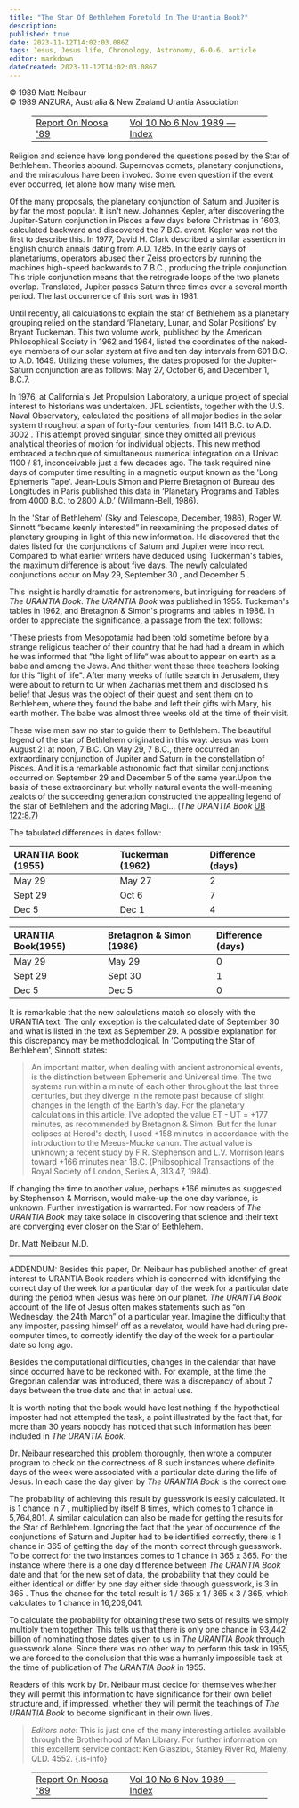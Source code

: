 ```yaml
---
title: "The Star Of Bethlehem Foretold In The Urantia Book?"
description: 
published: true
date: 2023-11-12T14:02:03.086Z
tags: Jesus, Jesus life, Chronology, Astronomy, 6-0-6, article
editor: markdown
dateCreated: 2023-11-12T14:02:03.086Z
---
```


<p class="v-card v-sheet theme--light gray lighten-3 px-2 py-1">© 1989 Matt Neibaur<br>© 1989 ANZURA, Australia & New Zealand Urantia Association</p>
<figure class="table chapter-navigator">
  <table>
    <tbody>
      <tr>
        <td>
        <a href="/en/article/Ann_Bendall/Report_On_Noosa_89">
          <span class="mdi mdi-arrow-left-drop-circle"></span><span class="pl-2">Report On Noosa '89</span>
        </a>
        </td>
        <td>
        <a href="/en/index/articles_606#vol-10-no-6-nov-1989">
          <span class="mdi mdi-book-open-variant"></span><span class="pl-2">Vol 10 No 6 Nov 1989 — Index</span>
        </a>
        </td>
        <td>
        </td>
      </tr>
    </tbody>
  </table>
</figure>


Religion and science have long pondered the questions posed by the Star of Bethlehem. Theories abound. Supernovas comets, planetary conjunctions, and the miraculous have been invoked. Some even question if the event ever occurred, let alone how many wise men.

Of the many proposals, the planetary conjunction of Saturn and Jupiter is by far the most popular. It isn't new. Johannes Kepler, after discovering the Jupiter-Saturn conjunction in Pisces a few days before Christmas in 1603, calculated backward and discovered the 7 B.C. event. Kepler was not the first to describe this. In 1977, David H. Clark described a similar assertion in English church annals dating from A.D. 1285. In the early days of planetariums, operators abused their Zeiss projectors by running the machines high-speed backwards to 7 B.C., producing the triple conjunction. This triple conjunction means that the retrograde loops of the two planets overlap. Translated, Jupiter passes Saturn three times over a several month period. The last occurrence of this sort was in 1981.

Until recently, all calculations to explain the star of Bethlehem as a planetary grouping relied on the standard ‘Planetary, Lunar, and Solar Positions’ by Bryant Tuckeman. This two volume work, published by the American Philosophical Society in 1962 and 1964, listed the coordinates of the naked-eye members of our solar system at five and ten day intervals from 601 B.C. to A.D. 1649. Utilizing these volumes, the dates proposed for the Jupiter-Saturn conjunction are as follows: May 27, October 6, and December 1, B.C.7.

In 1976, at California's Jet Propulsion Laboratory, a unique project of special interest to historians was undertaken. JPL scientists, together with the U.S. Naval Observatory, calculated the positions of all major bodies in the solar system throughout a span of forty-four centuries, from 1411 B.C. to A.D. 3002 . This attempt proved singular, since they omitted all previous analytical theories of motion for individual objects. This new method embraced a technique of simultaneous numerical integration on a Univac 1100 / 81, inconceivable just a few decades ago. The task required nine days of computer time resulting in a magnetic output known as the 'Long Ephemeris Tape'. Jean-Louis Simon and Pierre Bretagnon of Bureau des Longitudes in Paris published this data in ‘Planetary Programs and Tables from 4000 B.C. to 2800 A.D.’ (Willmann-Bell, 1986).

In the 'Star of Bethlehem' (Sky and Telescope, December, 1986), Roger W. Sinnott “became keenly interested” in reexamining the proposed dates of planetary grouping in light of this new information. He discovered that the dates listed for the conjunctions of Saturn and Jupiter were incorrect. Compared to what earlier writers have deduced using Tuckerman's tables, the maximum difference is about five days. The newly calculated conjunctions occur on May 29, September 30 , and December 5 .

This insight is hardly dramatic for astronomers, but intriguing for readers of _The URANTIA Book_. _The URANTIA Book_ was published in 1955. Tuckeman's tables in 1962, and Bretagnon & Simon's programs and tables in 1986. In order to appreciate the significance, a passage from the text follows:

“These priests from Mesopotamia had been told sometime before by a strange religious teacher of their country that he had had a dream in which he was informed that ”the light of life“ was about to appear on earth as a babe and among the Jews. And thither went these three teachers looking for this ”light of life". After many weeks of futile search in Jerusalem, they were about to return to Ur when Zacharias met them and disclosed his belief that Jesus was the object of their quest and sent them on to Bethlehem, where they found the babe and left their gifts with Mary, his earth mother. The babe was almost three weeks old at the time of their visit.

These wise men saw no star to guide them to Bethlehem. The beautiful legend of the star of Bethlehem originated in this way: Jesus was born August 21 at noon, 7 B.C. On May 29, 7 B.C., there occurred an extraordinary conjunction of Jupiter and Saturn in the constellation of Pisces. And it is a remarkable astronomic fact that similar conjunctions occurred on September 29 and December 5 of the same year.Upon the basis of these extraordinary but wholly natural events the well-meaning zealots of the succeeding generation constructed the appealing legend of the star of Bethlehem and the adoring Magi... (_The URANTIA Book_ <a id="a47_625"></a>[UB 122:8.7](/en/The_Urantia_Book/122#p8_7))

The tabulated differences in dates follow:

| URANTIA Book (1955) | Tuckerman (1962) | Difference (days) |
| :--- | :--- | :--- |
| May 29 | May 27 | 2 |
| Sept 29 | Oct 6 | 7 |
| Dec 5 | Dec 1 | 4 |

URANTIA Book(1955) | Bretagnon & Simon (1986) | Difference (days) |
| :--- | :--- | :--- |
May 29 | May 29 | 0
Sept 29 | Sept 30 | 1
Dec 5 | Dec 5 | 0

It is remarkable that the new calculations match so closely with the URANTIA text. The only exception is the calculated date of September 30 and what is listed in the text as September 29. A possible explanation for this discrepancy may be methodological. In 'Computing the Star of Bethlehem', Sinnott states:

> An important matter, when dealing with ancient astronomical events, is the distinction between Ephemeris and Universal time. The two systems run within a minute of each other throughout the last three centuries, but they diverge in the remote past because of slight changes in the length of the Earth's day. For the planetary calculations in this article, I've adopted the value ET - UT = +177 minutes, as recommended by Bretagnon & Simon. But for the lunar eclipses at Herod's death, I used +158 minutes in accordance with the introduction to the Meeus-Mucke canon. The actual value is unknown; a recent study by F.R. Stephenson and L.V. Morrison leans toward +166 minutes near 1B.C. (Philosophical Transactions of the Royal Society of London, Series A, 313,47, 1984).

If changing the time to another value, perhaps +166 minutes as suggested by Stephenson \& Morrison, would make-up the one day variance, is unknown. Further investigation is warranted. For now readers of _The URANTIA Book_ may take solace in discovering that science and their text are converging ever closer on the Star of Bethlehem.

Dr. Matt Neibaur M.D.

---

ADDENDUM: Besides this paper, Dr. Neibaur has published another of great interest to URANTIA Book readers which is concerned with identifying the correct day of the week for a particular day of the week for a particular date during the period when Jesus was here on our planet. _The URANTIA Book_ account of the life of Jesus often makes statements such as “on Wednesday, the 24th March” of a particular year. Imagine the difficulty that any imposter, passing himself off as a revelator, would have had during pre-computer times, to correctly identify the day of the week for a particular date so long ago.

Besides the computational difficulties, changes in the calendar that have since occurred have to be reckoned with. For example, at the time the Gregorian calendar was introduced, there was a discrepancy of about 7 days between the true date and that in actual use.

It is worth noting that the book would have lost nothing if the hypothetical imposter had not attempted the task, a point illustrated by the fact that, for more than 30 years nobody has noticed that such information has been included in _The URANTIA Book_.

Dr. Neibaur researched this problem thoroughly, then wrote a computer program to check on the correctness of 8 such instances where definite days of the week were associated with a particular date during the life of Jesus. In each case the day given by _The URANTIA Book_ is the correct one.

The probability of achieving this result by guesswork is easily calculated. It is 1 chance in 7 , multiplied by itself 8 times, which comes to 1 chance in 5,764,801. A similar calculation can also be made for getting the results for the Star of Bethlehem. Ignoring the fact that the year of occurrence of the conjunctions of Saturn and Jupiter had to be identified correctly, there is 1 chance in 365 of getting the day of the month correct through guesswork. To be correct for the two instances comes to 1 chance in 365 x 365. For the instance where there is a one day difference between _The URANTIA Book_ date and that for the new set of data, the probability that they could be either identical or differ by one day either side through guesswork, is 3 in 365 . Thus the chance for the total result is 1 / 365 x 1 / 365 x 3 / 365, which calculates to 1 chance in 16,209,041.

To calculate the probability for obtaining these two sets of results we simply multiply them together. This tells us that there is only one chance in 93,442 billion of nominating those dates given to us in _The URANTIA Book_ through guesswork alone. Since there was no other way to perform this task in 1955, we are forced to the conclusion that this was a humanly impossible task at the time of publication of _The URANTIA Book_ in 1955.

Readers of this work by Dr. Neibaur must decide for themselves whether they will permit this information to have significance for their own belief structure and, if impressed, whether they will permit the teachings of _The URANTIA Book_ to become significant in their own lives.

> _Editors note_: This is just one of the many interesting articles available through the Brotherhood of Man Library. For further information on this excellent service contact: Ken Glasziou, Stanley River Rd, Maleny, QLD. 4552.
{.is-info}

<figure class="table chapter-navigator">
  <table>
    <tbody>
      <tr>
        <td>
        <a href="/en/article/Ann_Bendall/Report_On_Noosa_89">
          <span class="mdi mdi-arrow-left-drop-circle"></span><span class="pl-2">Report On Noosa '89</span>
        </a>
        </td>
        <td>
        <a href="/en/index/articles_606#vol-10-no-6-nov-1989">
          <span class="mdi mdi-book-open-variant"></span><span class="pl-2">Vol 10 No 6 Nov 1989 — Index</span>
        </a>
        </td>
        <td>
        </td>
      </tr>
    </tbody>
  </table>
</figure>
